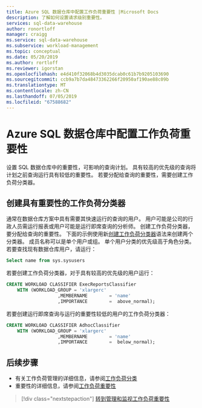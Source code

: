 ```yaml
---
title: Azure SQL 数据仓库中配置工作负荷重要性 |Microsoft Docs
description: 了解如何设置请求级别重要性。
services: sql-data-warehouse
author: ronortloff
manager: craigg
ms.service: sql-data-warehouse
ms.subservice: workload-management
ms.topic: conceptual
ms.date: 05/20/2019
ms.author: rortloff
ms.reviewer: igorstan
ms.openlocfilehash: e4d410f32068b4d3035dcab0c61b7b9205103690
ms.sourcegitcommit: ccb9a7b7da48473362266f20950af190ae88c09b
ms.translationtype: MT
ms.contentlocale: zh-CN
ms.lasthandoff: 07/05/2019
ms.locfileid: "67588682"
---
```

# <a name="configure-workload-importance-in-azure-sql-data-warehouse"></a>Azure SQL 数据仓库中配置工作负荷重要性

设置 SQL 数据仓库中的重要性，可影响的查询计划。 具有较高的优先级的查询将计划之前查询运行具有较低的重要性。 若要分配给查询的重要性，需要创建工作负荷分类器。

## <a name="create-a-workload-classifier-with-importance"></a>创建具有重要性的工作负荷分类器

通常在数据仓库方案中具有需要其快速运行的查询的用户。  用户可能是公司的行政人员需运行报表或用户可能是运行即席查询的分析师。 创建工作负荷分类器，要分配给查询的重要性。  下面的示例使用新[创建工作负荷分类器](/sql/t-sql/statements/create-workload-classifier-transact-sql?view=azure-sqldw-latest)语法来创建两个分类器。  成员名称可以是单个用户或组。 单个用户分类的优先级高于角色分类。 若要查找现有数据仓库用户，请运行：

```sql
Select name from sys.sysusers
```

若要创建工作负荷分类器，对于具有较高的优先级的用户运行：

```sql
CREATE WORKLOAD CLASSIFIER ExecReportsClassifier  
    WITH (WORKLOAD_GROUP = 'xlargerc'
                   ,MEMBERNAME        = 'name'  
                   ,IMPORTANCE        =  above_normal);  

```

若要创建运行即席查询与运行的重要性较低的用户的工作负荷分类器：  

```sql
CREATE WORKLOAD CLASSIFIER AdhocClassifier  
    WITH (WORKLOAD_GROUP = 'xlargerc'
                   ,MEMBERNAME        = 'name'  
                   ,IMPORTANCE        =  below_normal);  
```

## <a name="next-steps"></a>后续步骤
- 有关工作负荷管理的详细信息，请参阅[工作负荷分类](sql-data-warehouse-workload-classification.md)
- 重要性的详细信息，请参阅[工作负荷重要性](sql-data-warehouse-workload-importance.md)

> [!div class="nextstepaction"]
> [转到管理和监视工作负荷重要性](sql-data-warehouse-how-to-manage-and-monitor-workload-importance.md)
